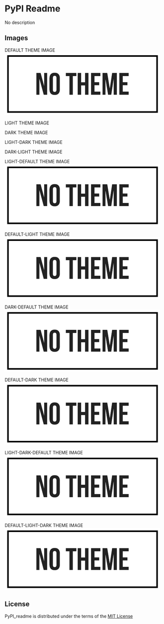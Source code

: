 # PyPI Readme

No description

## Images

DEFAULT THEME IMAGE
<picture>
  <img alt="alternative text" src="https://raw.githubusercontent.com/dakalamin/pypi_readme/main/assets/no_theme.png">
</picture>

LIGHT THEME IMAGE
<picture>
  <source media="(prefers-color-scheme: light)" srcset="https://raw.githubusercontent.com/dakalamin/pypi_readme/main/assets/light_theme.png">
</picture>

DARK THEME IMAGE
<picture>
  <source media="(prefers-color-scheme: dark)" srcset="https://raw.githubusercontent.com/dakalamin/pypi_readme/main/assets/dark_theme.png">
</picture>

LIGHT-DARK THEME IMAGE
<picture>
  <source media="(prefers-color-scheme: light)" srcset="https://raw.githubusercontent.com/dakalamin/pypi_readme/main/assets/light_theme.png">
  <source media="(prefers-color-scheme: dark)" srcset="https://raw.githubusercontent.com/dakalamin/pypi_readme/main/assets/dark_theme.png">
</picture>

DARK-LIGHT THEME IMAGE
<picture>
  <source media="(prefers-color-scheme: dark)" srcset="https://raw.githubusercontent.com/dakalamin/pypi_readme/main/assets/dark_theme.png">
  <source media="(prefers-color-scheme: light)" srcset="https://raw.githubusercontent.com/dakalamin/pypi_readme/main/assets/light_theme.png">
</picture>

LIGHT-DEFAULT THEME IMAGE
<picture>
  <source media="(prefers-color-scheme: light)" srcset="https://raw.githubusercontent.com/dakalamin/pypi_readme/main/assets/light_theme.png">
  <img alt="alternative text" src="https://raw.githubusercontent.com/dakalamin/pypi_readme/main/assets/no_theme.png">
</picture>

DEFAULT-LIGHT THEME IMAGE
<picture>
  <img alt="alternative text" src="https://raw.githubusercontent.com/dakalamin/pypi_readme/main/assets/no_theme.png">
  <source media="(prefers-color-scheme: light)" srcset="https://raw.githubusercontent.com/dakalamin/pypi_readme/main/assets/light_theme.png">
</picture>

DARK-DEFAULT THEME IMAGE
<picture>
  <source media="(prefers-color-scheme: dark)" srcset="https://raw.githubusercontent.com/dakalamin/pypi_readme/main/assets/dark_theme.png">
  <img alt="alternative text" src="https://raw.githubusercontent.com/dakalamin/pypi_readme/main/assets/no_theme.png">
</picture>

DEFAULT-DARK THEME IMAGE
<picture>
  <img alt="alternative text" src="https://raw.githubusercontent.com/dakalamin/pypi_readme/main/assets/no_theme.png">
  <source media="(prefers-color-scheme: dark)" srcset="https://raw.githubusercontent.com/dakalamin/pypi_readme/main/assets/dark_theme.png">
</picture>

LIGHT-DARK-DEFAULT THEME IMAGE
<picture>
  <source media="(prefers-color-scheme: light)" srcset="https://raw.githubusercontent.com/dakalamin/pypi_readme/main/assets/light_theme.png">
  <source media="(prefers-color-scheme: dark)" srcset="https://raw.githubusercontent.com/dakalamin/pypi_readme/main/assets/dark_theme.png">
  <img alt="alternative text" src="https://raw.githubusercontent.com/dakalamin/pypi_readme/main/assets/no_theme.png">
</picture>

DEFAULT-LIGHT-DARK THEME IMAGE
<picture>
  <img alt="alternative text" src="https://raw.githubusercontent.com/dakalamin/pypi_readme/main/assets/no_theme.png">
  <source media="(prefers-color-scheme: light)" srcset="https://raw.githubusercontent.com/dakalamin/pypi_readme/main/assets/light_theme.png">
  <source media="(prefers-color-scheme: dark)" srcset="https://raw.githubusercontent.com/dakalamin/pypi_readme/main/assets/dark_theme.png">
</picture>

## License

PyPI_readme is distributed under the terms of the [MIT License](LICENSE)
